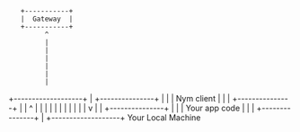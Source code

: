        +-----------+ 
       |  Gateway  | 
       +-----------+
             ^     
             |    
             |     
             |     
             |    
             |   
             |   
   +-------------------+ 
   | +---------------+ | 
   | |  Nym client   | | 
   | +---------------+ | 
   |         ^         | 
   |         |         | 
   |         |         | 
   |         |         | 
   |         v         | 
   | +---------------+ | 
   | | Your app code | | 
   | +---------------+ | 
   +-------------------+ 
    Your Local Machine   